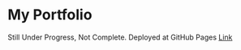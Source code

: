 # My Portfolio 
Still Under Progress, Not Complete.
Deployed at GitHub Pages [Link](https://girijashankarj.github.io/portfolio/)
